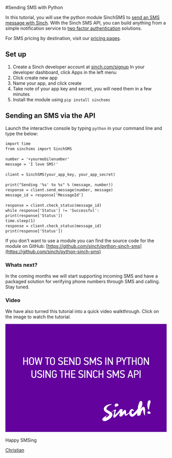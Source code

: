 #Sending SMS with Python

In this tutorial, you will use the python module SinchSMS to [send an SMS message with Sinch](https://www.sinch.com/products/sms-api/ "SMS"). With the Sinch SMS API, you can build anything from a simple notification service to [two factor authentication](https://www.sinch.com/features/sms-features/two-factor-authentication/ "Two Factor Authentication") solutions.

For SMS pricing by destination, visit our [pricing pages](https://www.sinch.com/pricing/sms-prices/ "SMS Prices").

## Set up

1.  Create a Sinch developer account at [sinch.com/signup](#signup)
In your developer dashboard, click Apps in the left menu
2.  Click create new app
3.  Name your app, and click create
4.  Take note of your app key and secret, you will need them in a few minutes
5.  Install the module using `pip install sinchsms`

## Sending an SMS via the API

Launch the interactive console by typing `python` in your command line and type the below:

````
import time
from sinchsms import SinchSMS

number = '+yourmobilenumber'
message = 'I love SMS!'

client = SinchSMS(your_app_key, your_app_secret)

print("Sending '%s' to %s" % (message, number))
response = client.send_message(number, message)
message_id = response['MessageId']

response = client.check_status(message_id)
while response['Status'] != 'Successful':
print(response['Status'])
time.sleep(1)
response = client.check_status(message_id)
print(response['Status'])
````

If you don't want to use a module you can find the source code for the module on GitHub: [https://github.com/sinch/python-sinch-sms](https://github.com/sinch/python-sinch-sms)

### Whats next?

In the coming months we will start supporting incoming SMS and have a packaged solution for verifying phone numbers through SMS and calling. Stay tuned.

### Video

We have also turned this tutorial into a quick video walkthrough. Click on the image to watch the tutorial.

[![Sending SMS with Python](images/python.png)](https://www.youtube.com/watch?v=yaIdB-DBL6A)

Happy SMSing

[Christian](https://www.sinch.com/author/christian/)
